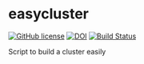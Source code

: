 # easycluster

[![GitHub license](https://sinfallas.files.wordpress.com/2016/02/gpl.png)](https://github.com/sinfallas/easycluster/blob/master/LICENSE)
[![DOI](https://zenodo.org/badge/4102/sinfallas/easycluster.svg)](https://zenodo.org/badge/latestdoi/4102/sinfallas/easycluster)
[![Build Status](https://travis-ci.org/sinfallas/easycluster.svg?branch=master)](https://travis-ci.org/sinfallas/easycluster)

Script to build a cluster easily
